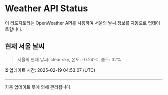 
# Weather API Status

이 리포지토리는 OpenWeather API를 사용하여 서울의 날씨 정보를 자동으로 업데이트합니다.

## 현재 서울 날씨
> 서울의 현재 날씨: clear sky, 온도: -0.24°C, 습도: 32%

⏳ 업데이트 시간: 2025-02-19 04:53:07 (UTC)

---
자동 업데이트 봇에 의해 관리됩니다.

